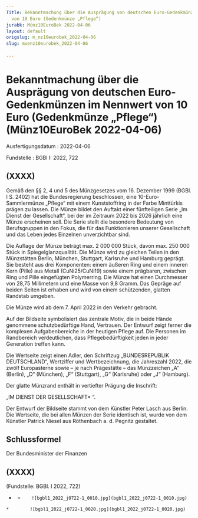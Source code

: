 ```yaml
---
Title: Bekanntmachung über die Ausprägung von deutschen Euro-Gedenkmünzen im Nennwert
  von 10 Euro (Gedenkmünze „Pflege“)
jurabk: Münz10EuroBek 2022-04-06
layout: default
origslug: m_nz10eurobek_2022-04-06
slug: muenz10eurobek_2022-04-06

---
```


# Bekanntmachung über die Ausprägung von deutschen Euro-Gedenkmünzen im Nennwert von 10 Euro (Gedenkmünze „Pflege“) (Münz10EuroBek 2022-04-06)

Ausfertigungsdatum
:   2022-04-06

Fundstelle
:   BGBl I: 2022, 722


## (XXXX)

Gemäß den §§ 2, 4 und 5 des Münzgesetzes vom 16. Dezember 1999 (BGBl. I S. 2402) hat die Bundesregierung beschlossen, eine 10-Euro-Sammlermünze „Pflege“ mit einem Kunststoffring in der Farbe Minttürkis prägen zu lassen. Die Münze bildet den Auftakt einer fünfteiligen Serie „Im Dienst der Gesellschaft“, bei der im Zeitraum 2022 bis 2026 jährlich eine Münze erscheinen soll. Die Serie stellt die besondere Bedeutung von Berufsgruppen in den Fokus, die für das Funktionieren unserer Gesellschaft und das Leben jedes Einzelnen unverzichtbar sind.

Die Auflage der Münze beträgt max. 2 000 000 Stück, davon max. 250 000 Stück in Spiegelglanzqualität. Die Münze wird zu gleichen Teilen in den Münzstätten Berlin, München, Stuttgart, Karlsruhe und Hamburg geprägt. Sie besteht aus drei Komponenten: einem äußeren Ring und einem inneren Kern (Pille) aus Metall (CuNi25/CuNi19) sowie einem prägbaren, zwischen Ring und Pille eingefügten Polymerring. Die Münze hat einen Durchmesser von 28,75 Millimetern und eine Masse von 9,8 Gramm. Das Gepräge auf beiden Seiten ist erhaben und wird von einem schützenden, glatten Randstab umgeben.

Die Münze wird ab dem 7. April 2022 in den Verkehr gebracht.

Auf der Bildseite symbolisiert das zentrale Motiv, die in beide Hände genommene schutzbedürftige Hand, Vertrauen. Der Entwurf zeigt ferner die komplexen Aufgabenbereiche in der heutigen Pflege auf. Die Personen im Randbereich verdeutlichen, dass Pflegebedürftigkeit jeden in jeder Generation treffen kann.

Die Wertseite zeigt einen Adler, den Schriftzug „BUNDESREPUBLIK DEUTSCHLAND“, Wertziffer und Wertbezeichnung, die Jahreszahl 2022, die zwölf Europasterne sowie – je nach Prägestätte – das Münzzeichen „A“ (Berlin), „D“ (München), „F“ (Stuttgart), „G“ (Karlsruhe) oder „J“ (Hamburg).

Der glatte Münzrand enthält in vertiefter Prägung die Inschrift:

„IM DIENST DER GESELLSCHAFT*             “.

Der Entwurf der Bildseite stammt von dem Künstler Peter Lasch aus Berlin. Die Wertseite, die bei allen Münzen der Serie identisch ist, wurde von dem Künstler Patrick Niesel aus Röthenbach a. d. Pegnitz gestaltet.


## Schlussformel

Der Bundesminister der Finanzen


## (XXXX)

(Fundstelle: BGBl. I 2022, 722)



*    *        ![bgbl1_2022_j0722-1_0010.jpg](bgbl1_2022_j0722-1_0010.jpg)
    *        ![bgbl1_2022_j0722-1_0020.jpg](bgbl1_2022_j0722-1_0020.jpg)


